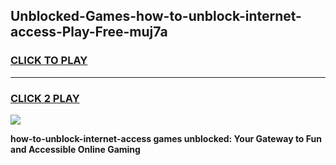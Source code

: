 
## Unblocked-Games-how-to-unblock-internet-access-Play-Free-muj7a
<h3>
<a href="https://premium76.site?title=how-to-unblock-internet-access&ref=18A1">CLICK TO PLAY</a></h3>
<hr>

<h3>
<a href="https://premium76.site?title=how-to-unblock-internet-access&ref=18A1">CLICK 2 PLAY</a>
  
</h3>

<a href="https://premium76.site?title=how-to-unblock-internet-access&ref=18A1"><img src="https://clearcache.store/games.png"></a>


**how-to-unblock-internet-access games unblocked: Your Gateway to Fun and Accessible Online Gaming**
